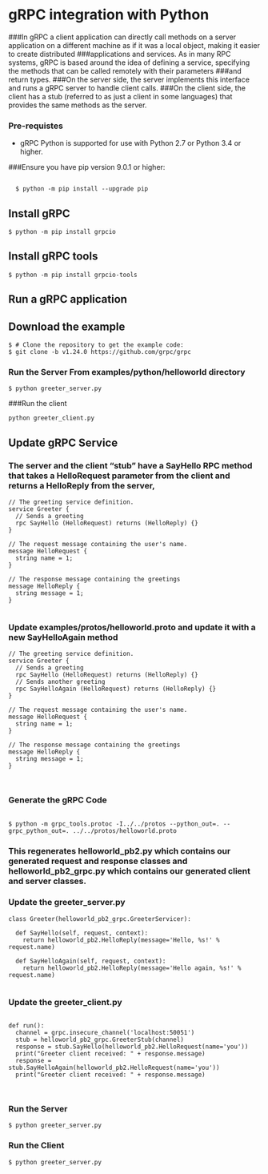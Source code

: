 # gRPC integration with Python

###In gRPC a client application can directly call methods on a server application on a different machine as if it was a local object, making it easier to create distributed 
###applications and services. As in many RPC systems, gRPC is based around the idea of defining a service, specifying the methods that can be called remotely with their parameters 
###and return types. 
###On the server side, the server implements this interface and runs a gRPC server to handle client calls. 
###On the client side, the client has a stub (referred to as just a client in some languages) that provides the same methods as the server.

### Pre-requistes

- gRPC Python is supported for use with Python 2.7 or Python 3.4 or higher. 

###Ensure you have pip version 9.0.1 or higher:

```

  $ python -m pip install --upgrade pip 

```

## Install gRPC

```
$ python -m pip install grpcio

```

## Install gRPC tools

```
$ python -m pip install grpcio-tools

```

## Run a gRPC application

## Download the example

```
$ # Clone the repository to get the example code:
$ git clone -b v1.24.0 https://github.com/grpc/grpc
```

### Run the Server From examples/python/helloworld directory

```
$ python greeter_server.py

```

###Run the client

```
python greeter_client.py

```

## Update gRPC Service

### The server and the client “stub” have a SayHello RPC method that takes a HelloRequest parameter from the client and returns a HelloReply from the server, 
```
// The greeting service definition.
service Greeter {
  // Sends a greeting
  rpc SayHello (HelloRequest) returns (HelloReply) {}
}

// The request message containing the user's name.
message HelloRequest {
  string name = 1;
}

// The response message containing the greetings
message HelloReply {
  string message = 1;
}


```
### Update examples/protos/helloworld.proto and update it with a new SayHelloAgain method
```
// The greeting service definition.
service Greeter {
  // Sends a greeting
  rpc SayHello (HelloRequest) returns (HelloReply) {}
  // Sends another greeting
  rpc SayHelloAgain (HelloRequest) returns (HelloReply) {}
}

// The request message containing the user's name.
message HelloRequest {
  string name = 1;
}

// The response message containing the greetings
message HelloReply {
  string message = 1;
}



```

### Generate the gRPC Code

```

$ python -m grpc_tools.protoc -I../../protos --python_out=. --grpc_python_out=. ../../protos/helloworld.proto

```

### This regenerates helloworld_pb2.py which contains our generated request and response classes and helloworld_pb2_grpc.py which contains our generated client and  server classes.


### Update the greeter_server.py

```
class Greeter(helloworld_pb2_grpc.GreeterServicer):

  def SayHello(self, request, context):
    return helloworld_pb2.HelloReply(message='Hello, %s!' % request.name)

  def SayHelloAgain(self, request, context):
    return helloworld_pb2.HelloReply(message='Hello again, %s!' % request.name)


```

### Update the greeter_client.py

```

def run():
  channel = grpc.insecure_channel('localhost:50051')
  stub = helloworld_pb2_grpc.GreeterStub(channel)
  response = stub.SayHello(helloworld_pb2.HelloRequest(name='you'))
  print("Greeter client received: " + response.message)
  response = stub.SayHelloAgain(helloworld_pb2.HelloRequest(name='you'))
  print("Greeter client received: " + response.message)



```

### Run the Server

```
$ python greeter_server.py

```


### Run the Client

```
$ python greeter_server.py



```
